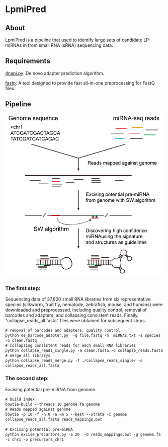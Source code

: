 # LpmiPred



## About

LpmiPred is a pipeline that used to identify large sets of candidate LP-miRNAs in from small RNA (sRNA) sequencing data.

## Requirements

[dnapi.py](https://github.com/jnktsj/dnapi): De novo adapter prediction algorithm.

[fastp](https://github.com/OpenGene/fastp): A tool designed to provide fast all-in-one preprocessing for FastQ files.

## Pipeline 

![](https://github.com/mrklp/LpmiPred/blob/main/LpmiPred.png)

### The first step:

Sequencing data of 37,820 small RNA libraries from six representative species (silkworm, fruit fly, nematode, zebrafish, mouse, and humans)  were downloaded and preprocessed, including quality control, removal of barcodes and adapters, and collapsing consistent reads. Finally, "collapse_reads_all.fasta" files were obtained for subsequent steps.

```shell
# removal of barcodes and adapters, quality control
python de_barcode_adapter.py  -q file.fastq -m  miRNAs.txt -s species  -o clean.fastq
# collapsing consistent reads for each small RNA libraries
python collapse_reads_single.py -a clean.fasta -o collapse_reads.fasta
# merge all librarys
python collapse_reads_merge.py -f ./collapse_reads_single/ -o collapse_reads_all.fasta
```

### The second step:

Excising potential pre-miRNA from genome.

```shell
# build index
bowtie-build --threads 10 genome.fa genome
# Reads mapped against genome
bowtie -p 10 -f -n 0 -a -m 5 --best --strata -x genome collapse_reads_all.fasta reads_mappings.bwt

# Excising potential pre-miRNA 
python excise_precursors.py -a 20  -b reads_mappings.bwt -g genome.fa -c chr1 -o precursors_chr1

```
